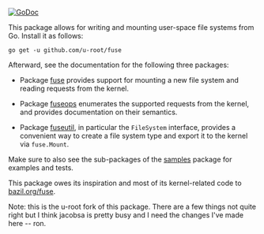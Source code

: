 [![GoDoc](https://godoc.org/github.com/jacobsa/ogletest?status.svg)](https://godoc.org/github.com/u-root/fuse)

This package allows for writing and mounting user-space file systems from Go.
Install it as follows:

    go get -u github.com/u-root/fuse

Afterward, see the documentation for the following three packages:

 *  Package [fuse][] provides support for mounting a new file system and
    reading requests from the kernel.

 *  Package [fuseops][] enumerates the supported requests from the kernel, and
    provides documentation on their semantics.

 *  Package [fuseutil][], in particular the `FileSystem` interface, provides a
    convenient way to create a file system type and export it to the kernel via
    `fuse.Mount`.

Make sure to also see the sub-packages of the [samples][] package for examples
and tests.

This package owes its inspiration and most of its kernel-related code to
[bazil.org/fuse][bazil].

Note: this is the u-root fork of this package. There are a few things not quite right
but I think jacobsa is pretty busy and I need the changes I've made here -- ron.

[fuse]: http://godoc.org/github.com/u-root/fuse
[fuseops]: http://godoc.org/github.com/u-root/fuse/fuseops
[fuseutil]: http://godoc.org/github.com/u-root/fuse/fuseutil
[samples]: http://godoc.org/github.com/u-root/fuse/samples
[bazil]: http://godoc.org/bazil.org/fuse
